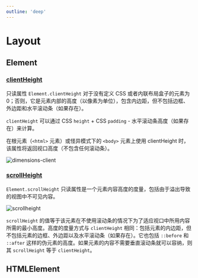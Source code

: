 ```yaml
---
outline: 'deep'
---
```


# Layout

## Element

### [clientHeight](https://developer.mozilla.org/zh-CN/docs/Web/API/Element/clientHeight)


只读属性 `Element.clientHeight` 对于没有定义 CSS 或者内联布局盒子的元素为 0；否则，它是元素内部的高度（以像素为单位），包含内边距，但不包括边框、外边距和水平滚动条（如果存在）。

`clientHeight` 可以通过 CSS `height` + CSS `padding` - 水平滚动条高度（如果存在）来计算。

在根元素（`<html>` 元素）或怪异模式下的 `<body>` 元素上使用 clientHeight 时，该属性将返回视口高度（不包含任何滚动条）。


![dimensions-client](../layout/dimensions-client.png)



### [scrollHeight](https://developer.mozilla.org/zh-CN/docs/Web/API/Element/scrollHeight)

`Element.scrollHeight` 只读属性是一个元素内容高度的度量，包括由于溢出导致的视图中不可见内容。

![scrollheight](../layout/scrollheight.png)

`scrollHeight` 的值等于该元素在不使用滚动条的情况下为了适应视口中所用内容所需的最小高度。高度的度量方式与 `clientHeight` 相同：包括元素的内边距，但不包括元素的边框、外边距以及水平滚动条（如果存在）。它也包括 `::before` 和 `::after` 这样的伪元素的高度。如果元素的内容不需要垂直滚动条就可以容纳，则其 `scrollHeight` 等于 `clientHeight`。




## HTMLElement